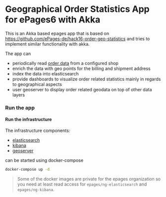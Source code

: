 Geographical Order Statistics App for ePages6 with Akka
=========================

This is an Akka based epages app that is based on https://github.com/ePages-de/hack16-order-geo-statistics and tries to implement similar functionality with akka.

The app can
- periodically read [order data](https://developer.epages.com/apps/api-reference/resource-orders.html) from a configured shop
- enrich the data with geo points for the billing and shipment address
- index the data into elasticsearch
- provide dashboards to visualize order related statistics mainly in regards to geographical aspects
- user geoserver to display order related geodata on top of other data layers

### Run the app

#### Run the infrastructure

The infrastructure components:
- [elasticsearch](https://www.elastic.co/products/elasticsearch)
- [kibana](https://www.elastic.co/products/kibana)
- [geoserver](http://geoserver.org/)

can be started using docker-compose

```bash
docker-compose up -d
```

> Some of the docker images are private for the epages organization so you need at least read access for `epages/ng-elasticsearch` and `epages/ng-kibana`.